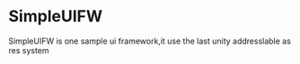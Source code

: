 # SimpleUIFW
SimpleUIFW is one sample ui framework,it use the last unity addresslable as res system 
